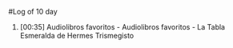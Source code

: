#Log of 10 day

1. [00:35] Audiolibros favoritos - Audiolibros favoritos - La Tabla Esmeralda de Hermes Trismegisto
